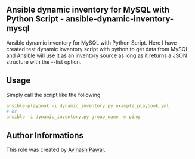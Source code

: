 ## Ansible dynamic inventory for MySQL with Python Script - ansible-dynamic-inventory-mysql
Ansible dynamic inventory for MySQL with Python Script. Here I have created test dynamic inventory script with python to get data from MySQL and Ansible will use it as an inventory source as long as it returns a JSON structure with the --list option.

## Usage
Simply call the script like the following

```yml
ansible-playbook -i dynamic_inventory.py example_playbook.yml
# or
ansible -i dynamic_inventory.py group_name -m ping
```
## Author Informations

This role was created by [Avinash Pawar](http://devopstechie.com).

